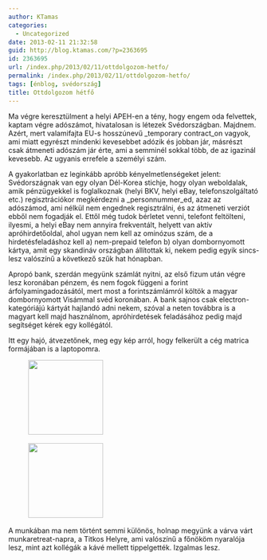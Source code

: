 ```yaml
---
author: KTamas
categories:
  - Uncategorized
date: 2013-02-11 21:32:58
guid: http://blog.ktamas.com/?p=2363695
id: 2363695
url: /index.php/2013/02/11/ottdolgozom-hetfo/
permalink: /index.php/2013/02/11/ottdolgozom-hetfo/
tags: [énblog, svédország]
title: Ottdolgozom hétfő
---
```


Ma végre keresztülment a helyi APEH-en a tény, hogy engem oda felvettek, kaptam végre adószámot, hivatalosan is létezek Svédországban. Majdnem. Azért, mert valamifajta EU-s hosszúnevű _temporary contract_on vagyok, ami miatt egyrészt mindenki kevesebbet adózik és jobban jár, másrészt csak átmeneti adószám jár érte, ami a semminél sokkal több, de az igazinál kevesebb. Az ugyanis errefele a személyi szám.

A gyakorlatban ez leginkább apróbb kényelmetlenségeket jelent: Svédországnak van egy olyan Dél-Korea stichje, hogy olyan weboldalak, amik pénzügyekkel is foglalkoznak (helyi BKV, helyi eBay, telefonszolgáltató etc.) regisztrációkor megkérdezni a _personnummer_ed, azaz az adószámod, ami nélkül nem engednek regisztrálni, és az átmeneti verziót ebből nem fogadják el. Ettől még tudok bérletet venni, telefont feltölteni, ilyesmi, a helyi eBay nem annyira frekventált, helyett van aktív apróhirdetőoldal, ahol ugyan nem kell az ominózus szám, de a hirdetésfeladáshoz kell a) nem-prepaid telefon b) olyan dombornyomott kártya, amit egy skandináv országban állítottak ki, nekem pedig egyik sincs-lesz valószínű a következő szűk hat hónapban.

Apropó bank, szerdán megyünk számlát nyitni, az első fizum után végre lesz koronában pénzem, és nem fogok függeni a forint árfolyamingadozásától, mert most a forintszámlámról költök a magyar dombornyomott Visámmal svéd koronában. A bank sajnos csak electron-kategóriájú kártyát hajlandó adni nekem, szóval a neten továbbra is a magyart kell majd használnom, apróhirdetések feladásához pedig majd segítséget kérek egy kollégától.

Itt egy hajó, átvezetőnek, meg egy kép arról, hogy felkerült a cég matrica formájában is a laptopomra.

<div id='gallery-6' class='gallery galleryid-2363695 gallery-columns-2 gallery-size-thumbnail'>
  <figure class='gallery-item'> 
  
  <div class='gallery-icon landscape'>
    <a href='https://blog.ktamas.com/index.php/2013/02/11/ottdolgozom-hetfo/1ec16a1c744111e2bee422000a9f14ea_7/'><img width="150" height="150" src="/wp-content/uploads/2013/02/1ec16a1c744111e2bee422000a9f14ea_7-150x150.jpg" class="attachment-thumbnail size-thumbnail" alt="" srcset="/wp-content/uploads/2013/02/1ec16a1c744111e2bee422000a9f14ea_7-150x150.jpg 150w, /wp-content/uploads/2013/02/1ec16a1c744111e2bee422000a9f14ea_7-300x300.jpg 300w, /wp-content/uploads/2013/02/1ec16a1c744111e2bee422000a9f14ea_7.jpg 612w" sizes="(max-width: 150px) 100vw, 150px" /></a>
  </div></figure><figure class='gallery-item'> 
  
  <div class='gallery-icon landscape'>
    <a href='https://blog.ktamas.com/index.php/2013/02/11/ottdolgozom-hetfo/7a8a80aa742711e2ada322000a1fbcdb_7/'><img width="150" height="150" src="/wp-content/uploads/2013/02/7a8a80aa742711e2ada322000a1fbcdb_7-150x150.jpg" class="attachment-thumbnail size-thumbnail" alt="" srcset="/wp-content/uploads/2013/02/7a8a80aa742711e2ada322000a1fbcdb_7-150x150.jpg 150w, /wp-content/uploads/2013/02/7a8a80aa742711e2ada322000a1fbcdb_7-300x300.jpg 300w, /wp-content/uploads/2013/02/7a8a80aa742711e2ada322000a1fbcdb_7.jpg 612w" sizes="(max-width: 150px) 100vw, 150px" /></a>
  </div></figure>
</div>

A munkában ma nem történt semmi különös, holnap megyünk a várva várt munkaretreat-napra, a Titkos Helyre, ami valószínű a főnököm nyaralója lesz, mint azt kollégák a kávé mellett tippelgették. Izgalmas lesz.
